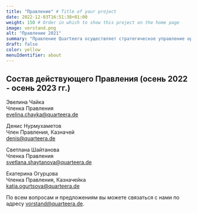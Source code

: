 ```yaml
---
title: "Правление" # Title of your project
date: 2022-12-03T16:51:38+01:00
weight: 150 # Order in which to show this project on the home page
image: vorstand.png
alt: "Правление 2021"
summary: "Правление Quarteera осуществляет стратегическое управление организацией, определяет приоритеты и ставит тактические цели, отвечает за кадровые вопросы."
draft: false
color: yellow
menuIdentifier: about
---
```


## Состав действующего Правления (осень 2022 - осень 2023 гг.)

Эвелина Чайка\
Членка Правления\
[evelina.chayka@quarteera.de](mailto:evelina.chayka@quarteera.de) 
 
Денис Нурмухаметов\
Член Правления, Казначей\
[denis@quarteera.de](mailto:denis@quarteera.de) 

Светлана Шайтанова\
Членка Правления\
[svetlana.shaytanova@quarteera.de ](mailto:svetlana.shaytanova@quarteera.de ) 
 
Екатерина Огурцова\
Членка Правления, Казначейка\
[katja.ogurtsova@quarteera.de](mailto:katja.ogurtsova@quarteera.de)

По всем вопросам и предложениям вы можете связаться с нами по адресу [vorstand@quarteera.de](mailto:vorstand@quarteera.de).
